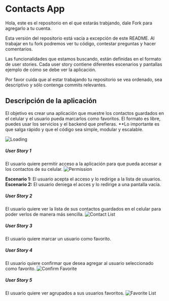 # Contacts App

Hola, este es el repositorio en el que estarás trabjando, dale Fork para agregarlo a tu cuenta.

Esta versión del repositorio está vacía a excepción de este README. Al trabajar en tu fork podremos ver tu código, contestar preguntas y hacer comentarios.

Las funcionalidades que estamos buscando, están definidas en el formato de user stories. Cada user story contiene diferentes escenarios y pantallas ejemplo de cómo se debe ver la aplicación.

Por favor cuida que al estar trabajando tu repositorio se vea ordenado, sea descriptivo y sólo contenga commits relevantes.

## Descripción de la aplicación
El objetivo es crear una aplicación que muestre los contactos guardados en el celular y el usuario pueda marcarlos como favoritos. El formato es libre, puedes usar los servicios y el backend que prefieras.
**Lo importante es que salga rápido y que el código sea simple, modular y escalable.

![Loading](https://dl.dropboxusercontent.com/u/654087/Screens/Loading.png)

##### User Story 1
El usuario quiere permitir acceso a la aplicación para que pueda accesar a los contactos de su celular.
![Permission](https://dl.dropboxusercontent.com/u/654087/Screens/Permission.png)

**Escenario 1:** El usuario acepta el acceso y lo redirige a la lista de usuarios.
**Escenario 2:** El usuario deniega el acces y lo redirige a una pantalla vacía.

##### User Story 2
El usuario quiere ver la lista de sus contactos guardados en el celular para poder verlos de manera más sencilla.
![Contact List](https://dl.dropboxusercontent.com/u/654087/Screens/Contact%20List.png)

##### User Story 3
El usuario quiere marcar un usuario como favorito.

##### User Story 4
El usuario quiere confirmar que desea agregar al usuario seleccionado como favorito.
![Confirm Favorite](https://dl.dropboxusercontent.com/u/654087/Screens/Confirm.png)

##### User Story 5
El usuario quiere ver agrupados a sus usuarios favoritos.
![Favorite List](https://dl.dropboxusercontent.com/u/654087/Screens/Favorite.png)
